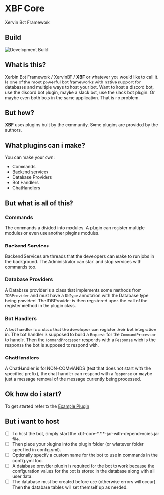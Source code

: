 # XBF Core
Xervin Bot Framework

## Build
![Development Build](https://github.com/XervinBF/xbf-core/workflows/Development%20Build/badge.svg)

## What is this?
Xerbin Bot Framework / XervinBF / **XBF** or whatever you would like to call it. Is one of the most powerful bot frameworks with native support for databases and multiple ways to host your bot. Want to host a discord bot, use the discord bot plugin, maybe a slack bot, use the slack bot plugin. Or maybe even both bots in the same application. That is no problem. 

## But how?
**XBF** uses plugins built by the community. Some plugins are provided by the authors.

## What plugins can i make?
You can make your own:
- Commands
- Backend services
- Database Providers
- Bot Handlers
- ChatHandlers

## But what is all of this?

### Commands
The commands a divided into modules. A plugin can register multiple modules or even use another plugins modules.

### Backend Services
Backend Services are threads that the developers can make to run jobs in the background. The Administrator can start and stop services with commands too.

### Database Providers
A Database provider is a class that implements some methods from `IDBProvider` and must have a `DbType` annotation with the Database type being provided. The IDBProvider is then registered upon the call of the register method in the plugin class.

### Bot Handlers
A bot handler is a class that the developer can register their bot integration in. The bot handler is supposed to build a `Request` for the `CommandProcessor` to handle. Then the `CommandProcessor` responds with a `Response` wich is the response the bot is supposed to respond with.

### ChatHandlers
A ChatHandler is for NON-COMMANDS (text that does not start with the specified prefix), the chat handler can respond with a `Response` or maybe just a message removal of the message currently being processed.

## Ok how do i start?
To get started refer to the [Example Plugin](https://github.com/XervinBF/ExamplePlugin)

## But i want to host
- [ ] To host the bot, simply start the xbf-core-\*.\*.\*-jar-with-dependencies.jar file. 
- [ ] Then place your plugins into the plugin folder (or whatever folder specified in config.yml). 
- [ ] Optionally specify a custom name for the bot to use in commands in the config.yml too. 
- [ ] A database provider plugin is required for the bot to work because the configuration values for the bot is stored in the database along with all user data. 
- [ ] The database must be created before use (otherwise errors will occur). Then the database tables will set themself up as needed.

